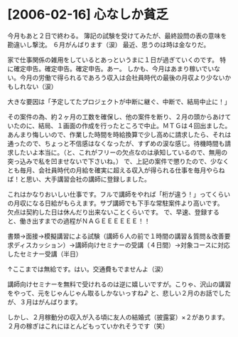 # [2006-02-16] 心なしか貧乏


今月もあと２日で終わる。
簿記の試験を受けてみたが、最終設問の表の意味を勘違いし撃沈。
６月がんばります（涙）
最近、思うのは時は金なりだ。

家で仕事関係の雑用をしているとあっというまに１日が過ぎていくのです。
特に確定申告。確定申告。確定申告。あー。
しかも、今月はあまり稼いでいない。今月の労働で得られるであろう収入は会社員時代の最後の月収より少ないかもしれない（涙）

大きな要因は「予定してたプロジェクトが中断に継ぐ、中断で、結局中止に！」

その案件の為、約２ヶ月の工数を確保し、他の案件を断り、２月の頭からあけていたのに、結局、１画面の作成を行ったところで中止。ＭＴＧは４回出ました。
あんまり悔しいので、作業した時間を時給換算で少し高めに請求したら、それは通ったので、ちょっと不信感はなくなったが、すずめの涙な感じ。待機時間も請求したいよ本当に。（と、これがフリーの欠点なのは承知しているので、無用の突っ込みで私を凹ませないで下さいね。）
で、上記の案件で懲りたので、少なくとも毎月、会社員時代の月給を確実に超える収入が得られる仕事を毎月やらねば！と思い、大手講習会社の講師に登録しました。

これはかなりおいしい仕事です。フルで講師をやれば「桁が違う！」ってくらいの月収になる日給がもらえます。サブ講師でも下手な常駐案件より高いです。
欠点は契約した日は休んだり出来ないことくらいです。
で、早速、登録すると、働き出すまでの過程がＮＡＧＥＥＥＥＥＥ！！

書類→面接→模擬講習による試験（講師６人の前で１時間の講習＆質問＆改善要求ディスカッション）→講師向けセミナーの受講（４日間）→対象コースに対応したセミナー受講（半日）

↑ここまでは無給です。はい。交通費もでませんよ（涙）

講師向けセミナーを無料で受けれるのは逆に嬉しいですが。こりゃ、沢山の講習をやって、元をじゃんじゃん取るしかないっすね♪
と、悲しい２月のお話でしたが、３月はがんばります。

しかし、２月稼動分の収入が入る頃に友人の結婚式（披露宴）×２があります。２月の稼ぎはこれにほとんどもっていかれそうです（笑）
